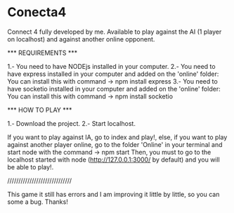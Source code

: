 # Conecta4
Connect 4 fully developed by me. Available to play against the AI (1 player on localhost) and against another online opponent.

*** REQUIREMENTS ***

1.- You need to have NODEjs installed in your computer.
2.- You need to have express installed in your computer and added on the 'online' folder: You can install this with command -> npm install express
3.- You need to have socketio installed in your computer and added on the 'online' folder: You can install this with command -> npm install socketio

*** HOW TO PLAY *** 

1.- Download the project.
2.- Start localhost.

If you want to play against IA, go to index and play!, else, if you want to play against another player online, go to the folder 'Online' in your terminal and start node with the command -> npm start
Then, you must to go to the localhost started with node (http://127.0.0.1:3000/ by default) and you will be able to play!.

/////////////////////////////

This game it still has errors and I am improving it little by little, so you can some a bug. Thanks!
